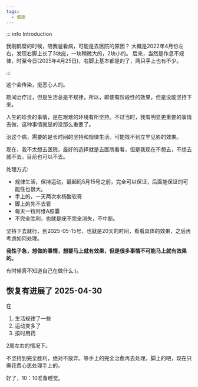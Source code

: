 ```yaml
---
tags:
  - 健康
---
```

::: info Introduction

我刚鹤壁的时候，陪我爸看病，可能是去医院的原因？ 大概是2022年4月份左右，发现右脚上长了3块疣，一块稍微大的，2块小的。
后来，当然是作息不规律，时至今日(2025年4月25日)，右脚上基本都是的了，两只手上也有不少。

:::

这个会传染，挺恶心人的。

期间治疗过，但是生活总是不规律，所以，即使有阶段性的效果，但是没能坚持下来。

人生的珍贵的事情，是在艰难的环境有所坚持。不过当时，我有明显更重要的事情去做，这种事情就显的没那么重要了。


治这个病，需要的是长时间的坚持和规律生活。可能找不到立竿见影的效果。

现在，我不太想去医院，最好的选择就是去医院看看，但是我现在不想去，不想去就不去，目前也可以不去。

处理方式:

- 规律生活，保持运动，最起码5月15号之前，完全可以保证，后面能保证的可能性也很大。
- 手上的，一天两次水杨酸软膏
- 脚上的先不去管
- 每天一粒阿维A胶囊
- 不完全胜利，也就是疣不完全消失，不中断。

坚持下去就行，到2025-05-15号，也就是20天的时间，看看具体的效果，之后再考虑如何处理。

**我性子急，想做的事情，想要马上就有效果，但是很多事情不可能马上就有效果的。**

有时候真不知道自己在做什么:)。

## 恢复有进展了 2025-04-30

在

1. 生活规律了一些
2. 运动变多了
3. 按时用药

2周左右的情况下。

不坚持到完全胜利，绝对不放弃。等手上的完全治愈再去处理，脚上的吧，现在只需花费心思处理手上的。

好了，10：10准备睡觉。
